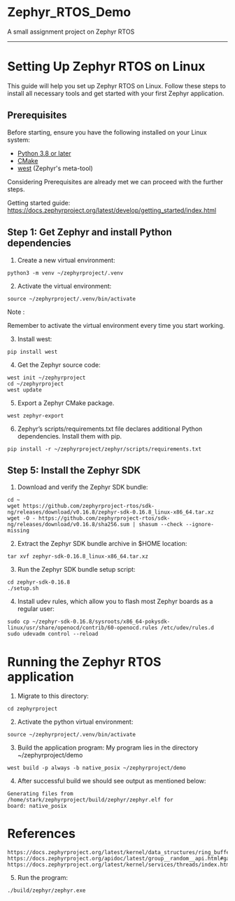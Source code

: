 # Zephyr_RTOS_Demo
A small assignment project on Zephyr RTOS
____________________________________________________________________________________________________________________

# Setting Up Zephyr RTOS on Linux

This guide will help you set up Zephyr RTOS on Linux. Follow these steps to install all necessary tools and get started with your first Zephyr application.

## Prerequisites

Before starting, ensure you have the following installed on your Linux system:

- [Python 3.8 or later](https://www.python.org/downloads/)
- [CMake](https://cmake.org/download/)
- [west](https://docs.zephyrproject.org/latest/develop/west/index.html) (Zephyr's meta-tool)


Considering Prerequisites are already met we can proceed with the further steps.

Getting started guide:
    https://docs.zephyrproject.org/latest/develop/getting_started/index.html



## Step 1: Get Zephyr and install Python dependencies

  1. Create a new virtual environment:
    
    python3 -m venv ~/zephyrproject/.venv
  
  2. Activate the virtual environment:
  
    source ~/zephyrproject/.venv/bin/activate

Note :

Remember to activate the virtual environment every time you start working.

  3. Install west:
  
    pip install west

  4. Get the Zephyr source code:
    
    west init ~/zephyrproject
    cd ~/zephyrproject
    west update

  5. Export a Zephyr CMake package.
  
    west zephyr-export
  
  6. Zephyr’s scripts/requirements.txt file declares additional Python dependencies. Install     them with pip.
    
    pip install -r ~/zephyrproject/zephyr/scripts/requirements.txt


## Step 5: Install the Zephyr SDK

  1. Download and verify the Zephyr SDK bundle:
  
    cd ~
    wget https://github.com/zephyrproject-rtos/sdk-ng/releases/download/v0.16.8/zephyr-sdk-0.16.8_linux-x86_64.tar.xz
    wget -O - https://github.com/zephyrproject-rtos/sdk-ng/releases/download/v0.16.8/sha256.sum | shasum --check --ignore-missing


  2. Extract the Zephyr SDK bundle archive in $HOME location:

    tar xvf zephyr-sdk-0.16.8_linux-x86_64.tar.xz
    
  3. Run the Zephyr SDK bundle setup script:
  
    cd zephyr-sdk-0.16.8
    ./setup.sh

  4. Install udev rules, which allow you to flash most Zephyr boards as a regular user:

    sudo cp ~/zephyr-sdk-0.16.8/sysroots/x86_64-pokysdk-linux/usr/share/openocd/contrib/60-openocd.rules /etc/udev/rules.d
    sudo udevadm control --reload

# Running the Zephyr RTOS application

  1. Migrate to this directory:
  
    cd zephyrproject

  2. Activate the python virtual environment:

    source ~/zephyrproject/.venv/bin/activate
    
  3. Build the application program:
     My program lies in the directory ~/zephyrproject/demo

    west build -p always -b native_posix ~/zephyrproject/demo
    
  4. After successful build we should see output as mentioned  below:
    
    Generating files from /home/stark/zephyrproject/build/zephyr/zephyr.elf for 
    board: native_posix
    
# References

    https://docs.zephyrproject.org/latest/kernel/data_structures/ring_buffers.html#implementation
    https://docs.zephyrproject.org/apidoc/latest/group__random__api.html#ga62cb24a6049b7aa9d03d66786e4a4db6
    https://docs.zephyrproject.org/latest/kernel/services/threads/index.html

  5. Run the program:

    ./build/zephyr/zephyr.exe
